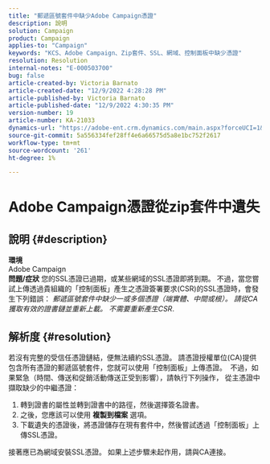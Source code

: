 ```yaml
---
title: "郵遞區號套件中缺少Adobe Campaign憑證"
description: 說明
solution: Campaign
product: Campaign
applies-to: "Campaign"
keywords: "KCS、Adobe Campaign、Zip套件、SSL、網域、控制面板中缺少憑證"
resolution: Resolution
internal-notes: "E-000503700"
bug: false
article-created-by: Victoria Barnato
article-created-date: "12/9/2022 4:28:28 PM"
article-published-by: Victoria Barnato
article-published-date: "12/9/2022 4:30:35 PM"
version-number: 19
article-number: KA-21033
dynamics-url: "https://adobe-ent.crm.dynamics.com/main.aspx?forceUCI=1&pagetype=entityrecord&etn=knowledgearticle&id=ae7bc37c-de77-ed11-81aa-6045bd006079"
source-git-commit: 5a556334fef28ff4e6a66575d5a8e1bc752f2617
workflow-type: tm+mt
source-wordcount: '261'
ht-degree: 1%

---
```


# Adobe Campaign憑證從zip套件中遺失

## 說明 {#description}

<b>環境</b> <br>
Adobe Campaign
 <br><b>問題/症狀</b>
您的SSL憑證已過期，或某些網域的SSL憑證即將到期。 不過，當您嘗試上傳透過貴組織的「控制面板」產生之憑證簽署要求(CSR)的SSL憑證時，會發生下列錯誤： *郵遞區號套件中缺少一或多個憑證（端實體、中間或根）。 請從CA獲取有效的證書鏈並重新上載。 不需要重新產生CSR*.


## 解析度 {#resolution}


若沒有完整的受信任憑證鏈結，便無法續約SSL憑證。 請憑證授權單位(CA)提供包含所有憑證的郵遞區號套件，您就可以使用「控制面板」上傳憑證。  不過，如果緊急（時間、傳送和促銷活動傳送正受到影響），請執行下列操作，&#x200B; &#x200B; &#x200B; &#x200B; &#x200B; &#x200B;從主憑證中擷取缺少的中繼憑證：

1. 轉到證書的屬性並轉到證書中的路徑，然後選擇簽名證書。
2. 之後，您應該可以使用 <b>複製到檔案</b> 選項。
3. 下載遺失的憑證後，將憑證儲存在現有套件中，然後嘗試透過「控制面板」上傳SSL憑證。


接著應已為網域安裝SSL憑證。 如果上述步驟未起作用，請與CA連接。

